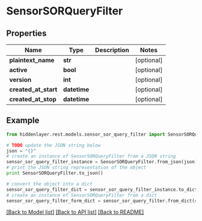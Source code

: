 # SensorSORQueryFilter


## Properties

Name | Type | Description | Notes
------------ | ------------- | ------------- | -------------
**plaintext_name** | **str** |  | [optional] 
**active** | **bool** |  | [optional] 
**version** | **int** |  | [optional] 
**created_at_start** | **datetime** |  | [optional] 
**created_at_stop** | **datetime** |  | [optional] 

## Example

```python
from hiddenlayer.rest.models.sensor_sor_query_filter import SensorSORQueryFilter

# TODO update the JSON string below
json = "{}"
# create an instance of SensorSORQueryFilter from a JSON string
sensor_sor_query_filter_instance = SensorSORQueryFilter.from_json(json)
# print the JSON string representation of the object
print SensorSORQueryFilter.to_json()

# convert the object into a dict
sensor_sor_query_filter_dict = sensor_sor_query_filter_instance.to_dict()
# create an instance of SensorSORQueryFilter from a dict
sensor_sor_query_filter_form_dict = sensor_sor_query_filter.from_dict(sensor_sor_query_filter_dict)
```
[[Back to Model list]](../README.md#documentation-for-models) [[Back to API list]](../README.md#documentation-for-api-endpoints) [[Back to README]](../README.md)


